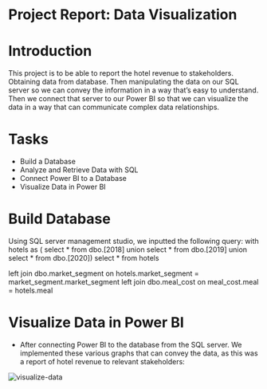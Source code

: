# Project Report: Data Visualization
# Introduction
This project is to be able to report the hotel revenue to stakeholders. Obtaining data from database. Then manipulating the data on our SQL server so we can convey the information in a way that’s easy to understand. Then we connect that server to our Power BI so that we can visualize the data in a way that can communicate complex data relationships.

# Tasks
- Build a Database 
- Analyze and Retrieve Data with SQL 
- Connect Power BI to a Database 
- Visualize Data in Power BI

# Build Database
Using SQL server management studio, we inputted the following query:
with hotels as (
select * from dbo.[2018] 
union
select * from dbo.[2019] 
union
select * from dbo.[2020]) 
select * from hotels

left join dbo.market_segment
on hotels.market_segment = market_segment.market_segment
left join dbo.meal_cost
on meal_cost.meal = hotels.meal

# Visualize Data in Power BI
- After connecting Power BI to the database from the SQL server.
We implemented these various graphs that can convey the data, as this was a report of hotel revenue to relevant stakeholders:

![visualize-data](https://user-images.githubusercontent.com/78631693/236514265-32fcffcf-00f8-4ac3-a533-356a786dfbfe.PNG)
